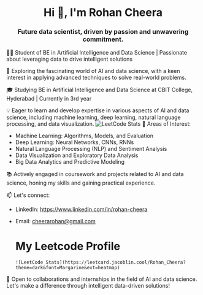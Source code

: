 <h1 align="center">Hi 👋, I'm Rohan Cheera</h1>
<h3 align="center">Future data scientist, driven by passion and unwavering commitment.</h3>

👨‍💻 Student of BE in Artificial Intelligence and Data Science | Passionate about leveraging data to drive intelligent solutions

🔬 Exploring the fascinating world of AI and data science, with a keen interest in applying advanced techniques to solve real-world problems.

🎓 Studying BE in Artificial Intelligence and Data Science at CBIT College, Hyderabad | Currently in 3rd year

💡 Eager to learn and develop expertise in various aspects of AI and data science, including machine learning, deep learning, natural language processing, and data visualization.
![LeetCode Stats](https://leetcard.jacoblin.cool/Rohan_Cheera?theme=light&font=Noto%20Sans%20Kannada)
🔎 Areas of Interest:
- Machine Learning: Algorithms, Models, and Evaluation
- Deep Learning: Neural Networks, CNNs, RNNs
- Natural Language Processing (NLP) and Sentiment Analysis
- Data Visualization and Exploratory Data Analysis
- Big Data Analytics and Predictive Modeling

📚 Actively engaged in coursework and projects related to AI and data science, honing my skills and gaining practical experience.

📫 Let's connect:
- LinkedIn: https://www.linkedin.com/in/rohan-cheera
- Email: cheerarohan@gmail.com

  # My Leetcode Profile
  
      ![LeetCode Stats](https://leetcard.jacoblin.cool/Rohan_Cheera?theme=dark&font=Margarine&ext=heatmap)



🌟 Open to collaborations and internships in the field of AI and data science. Let's make a difference through intelligent data-driven solutions!





